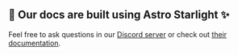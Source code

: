 ## 👀 Our docs are built using Astro Starlight ✨

Feel free to ask questions in our [Discord server](https://discord.gg/EqUBCfCaGm) or check out [their documentation](https://starlight.astro.build/).

